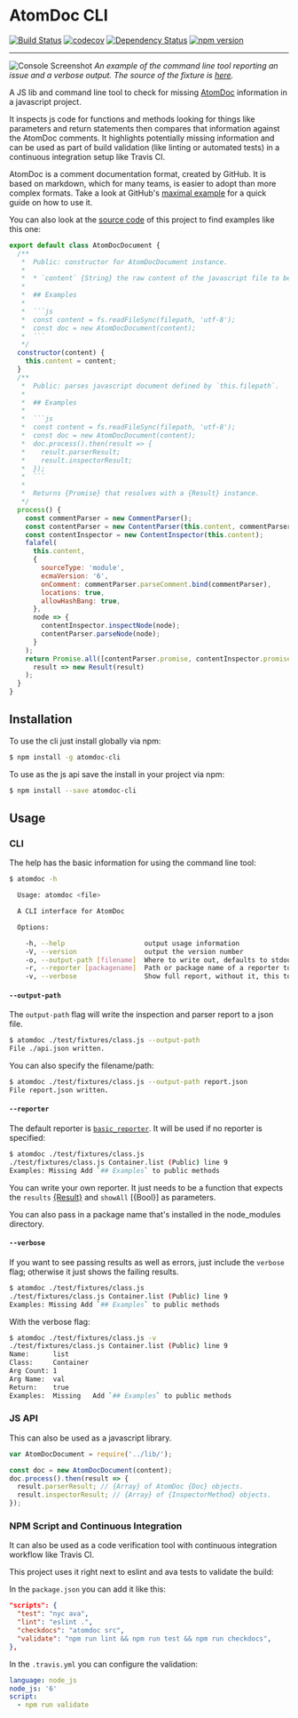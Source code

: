 # AtomDoc CLI

[![Build Status](https://travis-ci.org/GarthDB/atomdoc-cli.svg?branch=master)](https://travis-ci.org/GarthDB/atomdoc-cli)
[![codecov](https://codecov.io/gh/GarthDB/atomdoc-cli/branch/master/graph/badge.svg)](https://codecov.io/gh/GarthDB/atomdoc-cli)
[![Dependency Status](https://david-dm.org/GarthDB/atomdoc-cli.svg)](https://david-dm.org/GarthDB/atomdoc-cli)
[![npm version](https://badge.fury.io/js/atomdoc-cli.svg)](https://badge.fury.io/js/atomdoc-cli)

---

![Console Screenshot](http://garthdb.com/atomdoc-cli/img/console-screenshot.png)
_An example of the command line tool reporting an issue and a verbose output.
The source of the fixture is
[here](https://github.com/GarthDB/atomdoc-cli/blob/00cdb06a5e9420d28d1adac1eed4ae7198c2e47b/test/fixtures/nested_functions.js)._

A JS lib and command line tool to check for missing
[AtomDoc](https://github.com/atom/atomdoc) information in a javascript project.

It inspects js code for functions and methods looking for things like parameters
and return statements then compares that information against the AtomDoc
comments. It highlights potentially missing information and can be used as part
of build validation (like linting or automated tests) in a continuous
integration setup like Travis CI.

AtomDoc is a comment documentation format, created by GitHub. It is based on
markdown, which for many teams, is easier to adopt than more complex formats.
Take a look at GitHub's
[maximal example](https://github.com/atom/atomdoc#maximal-example) for a quick
guide on how to use it.

You can also look at the
[source code](https://github.com/GarthDB/atomdoc-cli/tree/master/src) of this
project to find examples like this one:

````js
export default class AtomDocDocument {
  /**
   *  Public: constructor for AtomDocDocument instance.
   *
   *  * `content` {String} the raw content of the javascript file to be parsed and inspected.
   *
   *  ## Examples
   *
   *  ```js
   *  const content = fs.readFileSync(filepath, 'utf-8');
   *  const doc = new AtomDocDocument(content);
   *  ```
   */
  constructor(content) {
    this.content = content;
  }
  /**
   *  Public: parses javascript document defined by `this.filepath`.
   *
   *  ## Examples
   *
   *  ```js
   *  const content = fs.readFileSync(filepath, 'utf-8');
   *  const doc = new AtomDocDocument(content);
   *  doc.process().then(result => {
   *    result.parserResult;
   *    result.inspectorResult;
   *  });
   *  ```
   *
   *  Returns {Promise} that resolves with a {Result} instance.
   */
  process() {
    const commentParser = new CommentParser();
    const contentParser = new ContentParser(this.content, commentParser);
    const contentInspector = new ContentInspector(this.content);
    falafel(
      this.content,
      {
        sourceType: 'module',
        ecmaVersion: '6',
        onComment: commentParser.parseComment.bind(commentParser),
        locations: true,
        allowHashBang: true,
      },
      node => {
        contentInspector.inspectNode(node);
        contentParser.parseNode(node);
      }
    );
    return Promise.all([contentParser.promise, contentInspector.promise]).then(
      result => new Result(result)
    );
  }
}
````

## Installation

To use the cli just install globally via npm:

```sh
$ npm install -g atomdoc-cli
```

To use as the js api save the install in your project via npm:

```sh
$ npm install --save atomdoc-cli
```

## Usage

### CLI

The help has the basic information for using the command line tool:

```sh
$ atomdoc -h

  Usage: atomdoc <file>

  A CLI interface for AtomDoc

  Options:

    -h, --help                    output usage information
    -V, --version                 output the version number
    -o, --output-path [filename]  Where to write out, defaults to stdout if not specified.
    -r, --reporter [packagename]  Path or package name of a reporter to use
    -v, --verbose                 Show full report, without it, this tool will only show errors
```

#### `--output-path`

The `output-path` flag will write the inspection and parser report to a json
file.

```sh
$ atomdoc ./test/fixtures/class.js --output-path
File ./api.json written.
```

You can also specify the filename/path:

```sh
$ atomdoc ./test/fixtures/class.js --output-path report.json
File report.json written.
```

#### `--reporter`

The default reporter is
[`basic_reporter`](https://github.com/GarthDB/atomdoc-cli/blob/master/lib/basic_reporter.js).
It will be used if no reporter is specified:

```sh
$ atomdoc ./test/fixtures/class.js
./test/fixtures/class.js Container.list (Public) line 9
Examples: Missing Add `## Examples` to public methods
```

You can write your own reporter. It just needs to be a function that expects the
`results`
[{Result}](https://github.com/GarthDB/atomdoc-cli/blob/master/lib/index.js#L9)
and `showAll` [{Bool}] as parameters.

You can also pass in a package name that's installed in the node_modules
directory.

#### `--verbose`

If you want to see passing results as well as errors, just include the `verbose`
flag; otherwise it just shows the failing results.

```sh
$ atomdoc ./test/fixtures/class.js
./test/fixtures/class.js Container.list (Public) line 9
Examples: Missing Add `## Examples` to public methods
```

With the verbose flag:

```sh
$ atomdoc ./test/fixtures/class.js -v
./test/fixtures/class.js Container.list (Public) line 9
Name:      list
Class:     Container
Arg Count: 1
Arg Name:  val
Return:    true
Examples:  Missing   Add `## Examples` to public methods
```

### JS API

This can also be used as a javascript library.

```js
var AtomDocDocument = require('../lib/');

const doc = new AtomDocDocument(content);
doc.process().then(result => {
  result.parserResult; // {Array} of AtomDoc {Doc} objects.
  result.inspectorResult; // {Array} of {InspectorMethod} objects.
});
```

### NPM Script and Continuous Integration

It can also be used as a code verification tool with continuous integration
workflow like Travis CI.

This project uses it right next to eslint and ava tests to validate the build:

In the `package.json` you can add it like this:

```json
"scripts": {
  "test": "nyc ava",
  "lint": "eslint .",
  "checkdocs": "atomdoc src",
  "validate": "npm run lint && npm run test && npm run checkdocs",
},
```

In the `.travis.yml` you can configure the validation:

```yml
language: node_js
node_js: '6'
script:
  - npm run validate
```
